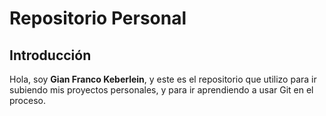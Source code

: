 # Repositorio Personal

## Introducción

Hola, soy **Gian Franco Keberlein**, y este es el repositorio que utilizo para ir subiendo mis proyectos personales, y para ir aprendiendo a usar Git en el proceso.